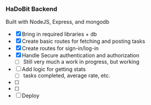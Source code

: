 ### HaDoBit Backend
Built with NodeJS, Express, and mongodb

* [X] Bring in required libraries + db
* [X] Create basic routes for fetching and posting tasks
* [X] Create routes for sign-in/log-in
* [X] Handle Secure authentication and authorization
  * [ ] Still very much a work in progress, but working
* [ ] Add logic for getting stats
  * [ ] tasks completed, average rate, etc.
* [ ]
* [ ]
* [ ] Deploy

